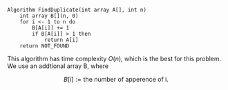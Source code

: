 ```pasudo
Algorithm FindDuplicate(int array A[], int n)
    int array B[](n, 0)
    for i <- 1 to n do
        B[A[i]] += 1
        if B[A[i]] > 1 then 
            return A[i]
    return NOT_FOUND
```

This algorithm has time complexity $O(n)$, which is the best for this problem. We use an addtional array B, where 

$$
    B[i] := \text{the number of apperence of i.}
$$


